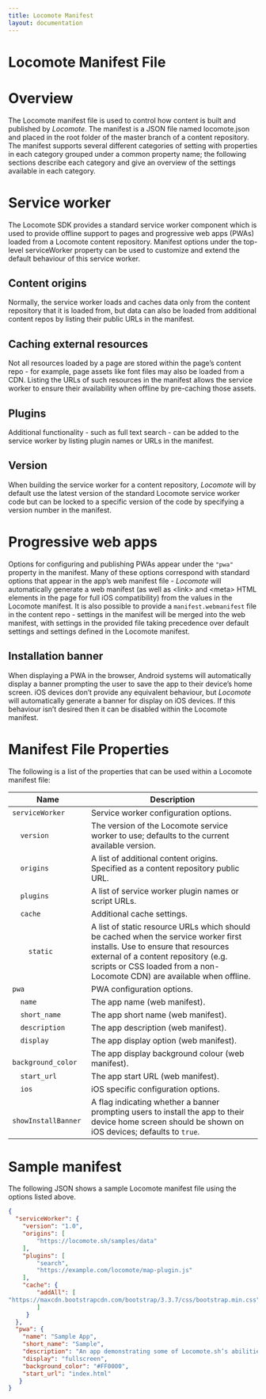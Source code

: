 ```yaml
---
title: Locomote Manifest
layout: documentation
---
```

# Locomote Manifest File

# Overview

The Locomote manifest file is used to control how content is built and published by _Locomote_. The manifest is a JSON file named locomote.json and placed in the root folder of the master branch of a content repository. The manifest supports several different categories of setting with properties in each category grouped under a common property name; the following sections describe each category and give an overview of the settings available in each category.

# Service worker

The Locomote SDK provides a standard service worker component which is used to provide offline support to pages and progressive web apps (PWAs) loaded from a Locomote content repository. Manifest options under the top-level serviceWorker property can be used to customize and extend the default behaviour of this service worker.

## Content origins

Normally, the service worker loads and caches data only from the content repository that it is loaded from, but data can also be loaded from additional content repos by listing their public URLs in the manifest.

## Caching external resources

Not all resources loaded by a page are stored within the page’s content repo - for example, page assets like font files may also be loaded from a CDN. Listing the URLs of such resources in the manifest allows the service worker to ensure their availability when offline by pre-caching those assets.

## Plugins

Additional functionality - such as full text search - can be added to the service worker by listing plugin names or URLs in the manifest.

## Version

When building the service worker for a content repository, _Locomote_ will by default use the latest version of the standard Locomote service worker code but can be locked to a specific version of the code by specifying a version number in the manifest.

# Progressive web apps

Options for configuring and publishing PWAs appear under the `"pwa"` property in the manifest. Many of these options correspond with standard options that appear in the app’s web manifest file - _Locomote_ will automatically generate a web manifest (as well as &lt;link&gt; and &lt;meta&gt; HTML elements in the page for full iOS compatibility) from the values in the Locomote manifest. It is also possible to provide a `manifest.webmanifest` file in the content repo - settings in the manifest will be merged into the web manifest, with settings in the provided file taking precedence over default settings and settings defined in the Locomote manifest.

## Installation banner

When displaying a PWA in the browser, Android systems will automatically display a banner prompting the user to save the app to their device’s home screen. iOS devices don’t provide any equivalent behaviour, but _Locomote_ will automatically generate a banner for display on iOS devices. If this behaviour isn’t desired then it can be disabled within the Locomote manifest.

# Manifest File Properties

The following is a list of the properties that can be used within a Locomote manifest file:


| **Name** | **Description** |
|----------|-----------------|
| `serviceWorker` | Service worker configuration options. |
| `  version` | The version of the Locomote service worker to use; defaults to the current available version. |
| `  origins` | A list of additional content origins. Specified as a content repository public URL. |
| `  plugins` | A list of service worker plugin names or script URLs. |
| `  cache` | Additional cache settings. |
| `    static` | A list of static resource URLs which should be cached when the service worker first installs. Use to ensure that resources external of a content repository (e.g. scripts or CSS loaded from a non-Locomote CDN) are available when offline. |
| `pwa` | PWA configuration options. |
| `  name` | The app name (web manifest). |
| `  short_name` | The app short name (web manifest). |
| `  description` | The app description (web manifest). |
| `  display` | The app display option (web manifest). |
| `  background_color` | The app display background colour (web manifest). |
| `  start_url` | The app start URL (web manifest). |
| `  ios` | iOS specific configuration options. |
| `    showInstallBanner` | A flag indicating whether a banner prompting users to install the app to their device home screen should be shown on iOS devices; defaults to `true`. |

# Sample manifest

The following JSON shows a sample Locomote manifest file using the options listed above.

```json
{
  "serviceWorker": {
    "version": "1.0",
    "origins": [
        "https://locomote.sh/samples/data"
    ],
    "plugins": [
        "search",
        "https://example.com/locomote/map-plugin.js"
    ],
    "cache": {
        "addAll": [
"https://maxcdn.bootstrapcdn.com/bootstrap/3.3.7/css/bootstrap.min.css",    "https://stackpath.bootstrapcdn.com/font-awesome/4.7.0/css/font-awesome.min.css"
        ]
     }
  },
  "pwa": {
    "name": "Sample App",
    "short_name": "Sample",
    "description": "An app demonstrating some of Locomote.sh’s abilities",
    "display": "fullscreen",
    "background_color": "#FF0000",
    "start_url": "index.html"
   }
}
```
